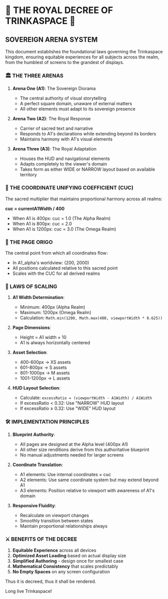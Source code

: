 # 👑 THE ROYAL DECREE OF TRINKASPACE 👑

## SOVEREIGN ARENA SYSTEM

This document establishes the foundational laws governing the Trinkaspace kingdom, ensuring equitable experiences for all subjects across the realm, from the humblest of screens to the grandest of displays.

### 🏛️ THE THREE ARENAS

1. **Arena One (A1)**: The Sovereign Diorama
   - The central authority of visual storytelling
   - A perfect square domain, unaware of external matters
   - All other elements must adapt to its sovereign presence

2. **Arena Two (A2)**: The Royal Response
   - Carrier of sacred text and narrative
   - Responds to A1's declarations while extending beyond its borders
   - Maintains harmony with A1's visual elements

3. **Arena Three (A3)**: The Royal Adaptation
   - Houses the HUD and navigational elements
   - Adapts completely to the viewer's domain
   - Takes form as either WIDE or NARROW layout based on available territory

### 📏 THE COORDINATE UNIFYING COEFFICIENT (CUC)

The sacred multiplier that maintains proportional harmony across all realms:

**cuc = currentA1Width / 400**

- When A1 is 400px: cuc = 1.0 (The Alpha Realm)
- When A1 is 800px: cuc = 2.0
- When A1 is 1200px: cuc = 3.0 (The Omega Realm)

### 📌 THE PAGE ORIGO

The central point from which all coordinates flow:
- In A1_alpha's worldview: (200, 2000)
- All positions calculated relative to this sacred point
- Scales with the CUC for all derived realms

### 📜 LAWS OF SCALING

1. **A1 Width Determination**:
   - Minimum: 400px (Alpha Realm)
   - Maximum: 1200px (Omega Realm)
   - Calculation: `Math.min(1200, Math.max(400, viewportWidth * 0.625))`

2. **Page Dimensions**:
   - Height = A1 width × 10
   - A1 is always horizontally centered

3. **Asset Selection**:
   - 400-600px → XS assets
   - 601-800px → S assets
   - 801-1000px → M assets
   - 1001-1200px → L assets

4. **HUD Layout Selection**:
   - Calculate: `excessRatio = (viewportWidth - A1Width) / A1Width`
   - If excessRatio < 0.32: Use "NARROW" HUD layout
   - If excessRatio ≥ 0.32: Use "WIDE" HUD layout

### 🛠️ IMPLEMENTATION PRINCIPLES

1. **Blueprint Authority**:
   - All pages are designed at the Alpha level (400px A1)
   - All other size renditions derive from this authoritative blueprint
   - No manual adjustments needed for larger screens

2. **Coordinate Translation**:
   - A1 elements: Use internal coordinates × cuc
   - A2 elements: Use same coordinate system but may extend beyond A1
   - A3 elements: Position relative to viewport with awareness of A1's domain

3. **Responsive Fluidity**:
   - Recalculate on viewport changes
   - Smoothly transition between states
   - Maintain proportional relationships always

### ⚔️ BENEFITS OF THE DECREE

1. **Equitable Experience** across all devices
2. **Optimized Asset Loading** based on actual display size
3. **Simplified Authoring** - design once for smallest case
4. **Mathematical Consistency** that scales predictably
5. **No Empty Spaces** on any screen configuration

Thus it is decreed, thus it shall be rendered.

Long live Trinkaspace!
